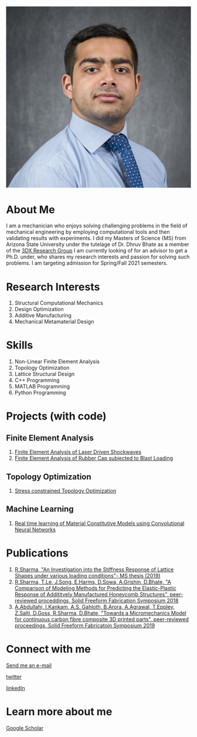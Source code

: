 ![Profile Pic](https://github.com/sharma2409/sharma2409.github.io/blob/master/download%20(2).png)

# About Me 
I am a mechanician who enjoys solving challenging problems in the field of mechanical engineering by employing computational tools and then validating results with experiments. I did my Masters of Science (MS) from Arizona State University under the tutelage of Dr. Dhruv Bhate as a member of the [3DX Research Group](https://3dxresearch.com/) I am currently looking of for an advisor to get a Ph.D. under, who shares my research interests and passion for solving such problems. I am targeting admission for Spring/Fall 2021 semesters.

# Research Interests
1. Structural Computational Mechanics
2. Design Optimization
3. Additive Manufacturing
4. Mechanical Metamaterial Design

# Skills
1. Non-Linear Finite Element Analysis
2. Topology Optimization
3. Lattice Structural Design
4. C++ Programming
5. MATLAB Programming
6. Python Programming

# Projects (with code)
## Finite Element Analysis
1. [Finite Element Analysis of Laser Driven Shockwaves](https://github.com/sharma2409/Finitelement-code-laser-driven-focusing-shockwave)
2. [Finite Element Analysis of Rubber Cap subjected to Blast Loading](https://github.com/sharma2409/FEA-Rubber-Cap-subjected-to-blast-load)
## Topology Optimization
1. [Stress constrained Topology Optimization](https://github.com/sharma2409/Stress-Constrained-TopOpt)
## Machine Learning
1. [Real time learning of Material Constitutive Models using Convolutional Neural Networks](https://github.com/sharma2409/Real-time-Learning-of-Material-Constitutive-Models-Using-Convolutional-Neural-Networks)
# Publications
  1. [R.Sharma, "An Investigation into the Stiffness Response of Lattice Shapes under various loading conditions"- MS thesis (2019)](https://github.com/sharma2409/sharma2409.github.io/blob/master/Sharma_ASU_Thesis.pdf)
  2. [R.Sharma, T.Le, J.Song, E.Harms, D.Sowa, A.Grishin, D.Bhate, "A Comparison of Modeling Methods for Predicting the Elastic-Plastic Response of Addititvely Manufactured Honeycomb Structures", peer-reviewed proceddings, Solid Freeform Fabrication Symposium 2018](https://www.researchgate.net/profile/Dhruv_Bhate/publication/329681826_A_Comparison_of_Modeling_Methods_for_Predicting_the_Elastic-Plastic_Response_of_Additively_Manufactured_Honeycomb_Structures/links/5c150c174585157ac1c425ce/A-Comparison-of-Modeling-Methods-for-Predicting-the-Elastic-Plastic-Response-of-Additively-Manufactured-Honeycomb-Structures.pdf)
  3. [A.Abdullahi, I.Kankam, A.S. Gahloth, B.Arora, A.Agrawal, T.Eppley, Z.Salti, D.Goss, R.Sharma, D.Bhate, "Towards a Micromechanics Model for continuous carbon fibre composite 3D printed parts", peer-reviewed proceedings, Solid Freeform Fabricatoin Symposium 2019](http://utw10945.utweb.utexas.edu/sites/default/files/2019/080%20Towards%20a%20Micromechanics%20Model%20for%20Continuous%20Carb.pdf)
# Connect with me
  [Send me an e-mail](mailto:raghav_sharma@asu.edu)
  
  [twitter](https://twitter.com/raghavmeche)
  
  [linkedIn](https://www.linkedin.com/in/raghavsharma1993/)
  
# Learn more about me
  [Google Scholar](https://scholar.google.com/citations?user=qmnt5bgAAAAJ&hl=en)
  
  
  
  
  



 
